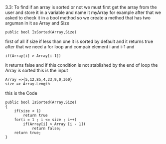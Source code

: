 3.3:
To find if an array is sorted or not we must first get the array from the user and store it in a variable and name it myArray for example
after that we asked to check it in a bool method so we create a method that has two arguman in it as Array and Size
```
public bool IsSorted(Array,Size)
```
first of all if size if  less than one it is sorted by default
and it returns true after that we need a for loop and compair element i and i-1 and
```
if(Array[i] > Array[i-1])
```
it returns false and if this condition is not stablished by the end of loop the Array is sorted
this is the input
```
Array =>{5,12,85,4,23,9,0,360}
size => Array.Length
```
this is the Code
```
public bool IsSorted(Array,Size)
{
    if(size < 1)
        return true
    for(i = 1 ; i <= size ; i++)
        if(Array[i] > Array [i - 1])
            return false;
    return true;
}
```